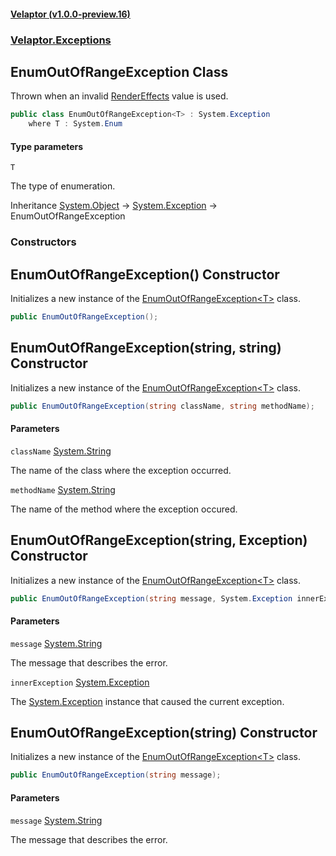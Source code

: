 #### [Velaptor (v1.0.0-preview.16)](./namespaces.md 'Velaptor Namespaces')
### [Velaptor.Exceptions](./Velaptor.Exceptions.md 'Velaptor.Exceptions')

## EnumOutOfRangeException<T> Class

Thrown when an invalid [RenderEffects](./Velaptor.Graphics.RenderEffects.md 'Velaptor.Graphics.RenderEffects') value is used.

```csharp
public class EnumOutOfRangeException<T> : System.Exception
    where T : System.Enum
```
#### Type parameters

<a name='Velaptor.Exceptions.EnumOutOfRangeException_T_.T'></a>

`T`

The type of enumeration.

Inheritance [System.Object](https://docs.microsoft.com/en-us/dotnet/api/System.Object 'System.Object') → [System.Exception](https://docs.microsoft.com/en-us/dotnet/api/System.Exception 'System.Exception') → EnumOutOfRangeException<T>
### Constructors

<a name='Velaptor.Exceptions.EnumOutOfRangeException_T_.EnumOutOfRangeException()'></a>

## EnumOutOfRangeException() Constructor

Initializes a new instance of the [EnumOutOfRangeException&lt;T&gt;](./Velaptor.Exceptions.EnumOutOfRangeException_T_.md 'Velaptor.Exceptions.EnumOutOfRangeException<T>') class.

```csharp
public EnumOutOfRangeException();
```

<a name='Velaptor.Exceptions.EnumOutOfRangeException_T_.EnumOutOfRangeException(string,string)'></a>

## EnumOutOfRangeException(string, string) Constructor

Initializes a new instance of the [EnumOutOfRangeException&lt;T&gt;](./Velaptor.Exceptions.EnumOutOfRangeException_T_.md 'Velaptor.Exceptions.EnumOutOfRangeException<T>') class.

```csharp
public EnumOutOfRangeException(string className, string methodName);
```
#### Parameters

<a name='Velaptor.Exceptions.EnumOutOfRangeException_T_.EnumOutOfRangeException(string,string).className'></a>

`className` [System.String](https://docs.microsoft.com/en-us/dotnet/api/System.String 'System.String')

The name of the class where the exception occurred.

<a name='Velaptor.Exceptions.EnumOutOfRangeException_T_.EnumOutOfRangeException(string,string).methodName'></a>

`methodName` [System.String](https://docs.microsoft.com/en-us/dotnet/api/System.String 'System.String')

The name of the method where the exception occured.

<a name='Velaptor.Exceptions.EnumOutOfRangeException_T_.EnumOutOfRangeException(string,System.Exception)'></a>

## EnumOutOfRangeException(string, Exception) Constructor

Initializes a new instance of the [EnumOutOfRangeException&lt;T&gt;](./Velaptor.Exceptions.EnumOutOfRangeException_T_.md 'Velaptor.Exceptions.EnumOutOfRangeException<T>') class.

```csharp
public EnumOutOfRangeException(string message, System.Exception innerException);
```
#### Parameters

<a name='Velaptor.Exceptions.EnumOutOfRangeException_T_.EnumOutOfRangeException(string,System.Exception).message'></a>

`message` [System.String](https://docs.microsoft.com/en-us/dotnet/api/System.String 'System.String')

The message that describes the error.

<a name='Velaptor.Exceptions.EnumOutOfRangeException_T_.EnumOutOfRangeException(string,System.Exception).innerException'></a>

`innerException` [System.Exception](https://docs.microsoft.com/en-us/dotnet/api/System.Exception 'System.Exception')

The [System.Exception](https://docs.microsoft.com/en-us/dotnet/api/System.Exception 'System.Exception') instance that caused the current exception.

<a name='Velaptor.Exceptions.EnumOutOfRangeException_T_.EnumOutOfRangeException(string)'></a>

## EnumOutOfRangeException(string) Constructor

Initializes a new instance of the [EnumOutOfRangeException&lt;T&gt;](./Velaptor.Exceptions.EnumOutOfRangeException_T_.md 'Velaptor.Exceptions.EnumOutOfRangeException<T>') class.

```csharp
public EnumOutOfRangeException(string message);
```
#### Parameters

<a name='Velaptor.Exceptions.EnumOutOfRangeException_T_.EnumOutOfRangeException(string).message'></a>

`message` [System.String](https://docs.microsoft.com/en-us/dotnet/api/System.String 'System.String')

The message that describes the error.